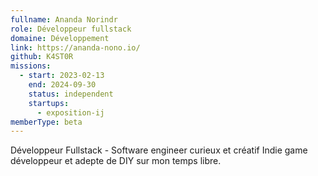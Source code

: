 ```yaml
---
fullname: Ananda Norindr
role: Développeur fullstack
domaine: Développement
link: https://ananda-nono.io/
github: K4ST0R
missions:
  - start: 2023-02-13
    end: 2024-09-30
    status: independent
    startups:
      - exposition-ij
memberType: beta
---
```

Développeur Fullstack - Software engineer curieux et créatif
Indie game développeur et adepte de DIY sur mon temps libre.